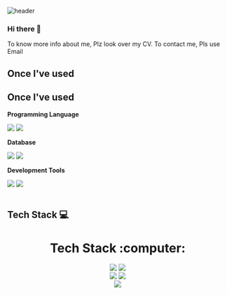 
<!--
**PrayPrey/PrayPrey** is a ✨ _special_ ✨ repository because its `README.md` (this file) appears on your GitHub profile.

Here are some ideas to get you started:

- 🔭 I’m currently working on ...
- 🌱 I’m currently learning ...
- 👯 I’m looking to collaborate on ...
- 🤔 I’m looking for help with ...
- 💬 Ask me about ...
- 📫 How to reach me: ...
- 😄 Pronouns: ...
- ⚡ Fun fact: ...
-->
![header](https://capsule-render.vercel.app/api?type=wave&color=auto&height=300&section=header&text=Woo%Yoon%Kyu&fontSize=60)

### Hi there 👋
To know more info about me, Plz look over my CV.
To contact me, Pls use Email

##  Once I've used 


##  Once I've used 
<p><strong>Programming Language</strong></p>
<div>
    <img src="https://img.shields.io/badge/R-007396?style=for-the-badge&logo=R&logoColor=white"> 
    <img src="https://img.shields.io/badge/Python-3776AB?style=for-the-badge&logo=python&logoColor=white"> 
</div>
<!-- Database -->
<p><strong>Database</strong></p>
<div>
    <img src="https://img.shields.io/badge/mysql-4479A1?style=for-the-badge&logo=mysql&logoColor=white"> 
    <img src="https://img.shields.io/badge/mongoDB-FFCA28?style=for-the-badge&logo=mongoDB&logoColor=white">
</div>
<!-- Development Tools -->
<p><strong>Development Tools</strong></p>
<div>
    <img src="https://img.shields.io/badge/Visual Studio Code-007ACC?style=flat-square&logo=visual-studio-code&logoColor=white">
    <img src="https://img.shields.io/badge/Anaconda-44A833?style=flat-square&logo=anaconda&logoColor=white">
</div>

</div><br>
</div>

## Tech Stack 💻

<div align="center"><h1>Tech Stack :computer:</h1>
<img src="https://img.shields.io/badge/python-3776AB?style=flat-square&logo=Python&logoColor=white"/>  <img src="https://img.shields.io/badge/R-276DC3?style=flat-square&logo=R&logoColor=white"/>
<br>
<img src="https://img.shields.io/badge/PyTorch-EE4C2C?style=flat-square&logo=PyTorch&logoColor=black"/>
<img src="https://img.shields.io/badge/TensorFlow-FF6F00?style=flat-square&logo=TensorFlow&logoColor=black"/>
<br>
<img src="https://img.shields.io/badge/mysql-4479A1?style=flat-square&logo=mysql&logoColor=white">
</div>


